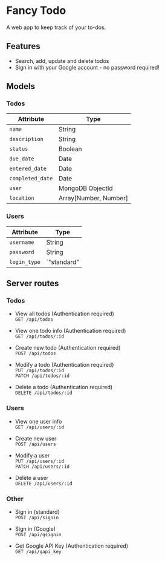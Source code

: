 # Fancy Todo

A web app to keep track of your to-dos.

## Features
* Search, add, update and delete todos
* Sign in with your Google account - no password required!

## Models

### Todos
Attribute | Type
--- | ---
`name` | String
`description` | String
`status` | Boolean
`due_date` | Date
`entered_date` | Date
`completed_date` | Date
`user` | MongoDB ObjectId
`location` | Array[Number, Number]


### Users
Attribute | Type
--- | ---
`username` | String
`password` | String
`login_type` | `"standard" | "google"`


## Server routes

### Todos

- View all todos (Authentication required)<br>
    `GET /api/todos`

- View one todo info (Authentication required)<br>
    `GET /api/todos/:id`

- Create new todo (Authentication required)<br>
    `POST /api/todos`

- Modify a todo (Authentication required)<br>
    `PUT /api/todos/:id`<br>
    `PATCH /api/todos/:id`<br>

- Delete a todo (Authentication required)<br>
    `DELETE /api/todos/:id`

### Users

- View one user info<br>
    `GET /api/users/:id`

- Create new user<br>
    `POST /api/users`

- Modify a user<br>
    `PUT /api/users/:id`<br>
    `PATCH /api/users/:id`<br>

- Delete a user<br>
    `DELETE /api/users/:id`

### Other

- Sign in (standard)<br>
    `POST /api/signin`

- Sign in (Google)<br>
    `POST /api/gsignin`

- Get Google API Key (Authentication required)<br>
    `GET /api/gapi_key`